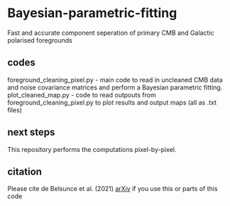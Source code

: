 # Bayesian-parametric-fitting
Fast and accurate component seperation of primary CMB and Galactic polarised foregrounds

## codes
foreground_cleaning_pixel.py - main code to read in uncleaned CMB data and noise covariance matrices and perform a Bayesian parametric fitting. 
plot_cleaned_map.py          - code to read outpouts from foreground_cleaning_pixel.py to plot results and output maps (all as .txt files) 

## next steps
This repository performs the computations pixel-by-pixel. 

## citation
Please cite de Belsunce et al. (2021) [arXiv](https://arxiv.org/abs/2205.13968) if you use this or parts of this code
